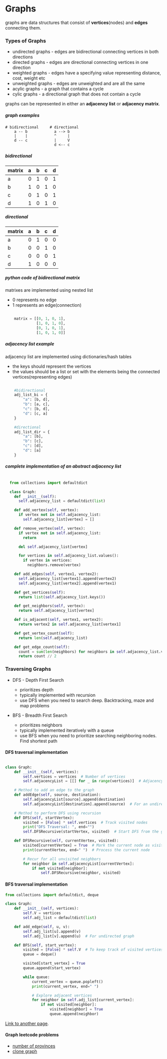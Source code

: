 # Graphs

graphs are data structures that consist of **vertices**(nodes) and **edges** connecting them.

### Types of Graphs 

  - undirected graphs - edges are bidirectional connecting vertices in both directions
  - directed graphs - edges are directional connecting vertices in one direction
  - weighted graphs - edges have a specifying value representing distance, cost, weight etc
  - unweighted graphs - edges are unweighted and are all the same
  - acylic graphs - a graph that contains a cycle 
  - cylic graphs - a directional graph that does not contain a cycle 

graphs can be represented in either an **adjacency list** or **adjacency matrix**. 

##### graph examples 

```
# bidirectional     # directional
    a -- b            a --> b
    |    |            ^     |
    d -- c            |     V
                      d <-- c
```

##### bidirectional

|matrix| a | b | c | d |
|:-----|:--|:--|:--|:--|
|a     | 0 | 1 | 0 | 1 |
|b     | 1 | 0 | 1 | 0 |
|c     | 0 | 1 | 0 | 1 |
|d     | 1 | 0 | 1 | 0 |

##### directional

|matrix| a | b | c | d |
|:-----|:--|:--|:--|:--|
|a     | 0 | 1 | 0 | 0 |
|b     | 0 | 0 | 1 | 0 |
|c     | 0 | 0 | 0 | 1 |
|d     | 1 | 0 | 0 | 0 |


##### python code of bidirectional matrix 

matrixes are implemented using nested list
  * 0 represents no edge
  * 1 represents an edge(connection)

```python

    matrix = [[0, 1, 0, 1],
              [1, 0, 1, 0],
              [0, 1, 0, 1],
              [1, 0, 1, 0]]
```


##### adjacency list example 

adjacency list are implemented using dictionaries/hash tables
  *  the keys should represent the vertices
  *  the values should be a list or set with the elements being the connected vertices(representing edges)

```python

    #bidirectional
    adj_list_bi = {
        "a": [b, d],
        "b": [a, c],
        "c": [b, d],
        "d": [c, a]
    }

    #directional
    adj_list_dir = {
        "a": [b],
        "b": [c],
        "c": [d],
        "d": [a]
    }

```

##### complete implementation of an abstract adjacency list 

```python

  from collections import defaultdict

  class Graph:
    def __init__(self):
      self.adjacency_list = defaultdict(list)

    def add_vertex(self, vertex):
      if vertex not in self.adjacency_list:
        self.adjacency_list[vertex] = []

    def remove_vertex(self, vertex):
      if vertex not in self.adjacency_list:
        return

      del self.adjacency_list[vertex]

      for vertices in self.adjacency_list.values():
        if vertex in vertices:
          neighbors.remove(vertex)

    def add_edges(self, vertex1, vertex2):
      self.adjacency_list[vertex1].append(vertex2)
      self.adjacency_list[vertex2].append(vertex1)

    def get_vertices(self):
      return list(self.adjacency_list.keys())

    def get_neighbors(self, vertex):
      return self.adjacency_list[vertex]

    def is_adjacent(self, vertex1, vertex2):
      return vertex2 in self.adjacency_list[vertex1]

    def get_vertex_count(self):
      return len(self.adjacency_list)

    def get_edge_count(self):
      count = sum(len(neighbors) for neighbors in self.adjacency_list.values())
      return count // 2


```

### Traversing Graphs
  - DFS - Depth First Search
    -  prioritizes depth
    -  typically implemented with recursion
    -  use DFS when you need to search deep. Backtracking, maze and map problems
    
  - BFS - Breadth First Search
    - prioritizes neighbors
    - typically implemented iteratively with a queue
    - use BFS when you need to prioritize searching neighboring nodes. Find shortest path

#### DFS traversal implementation

```python

class Graph:
    def __init__(self, vertices):
        self.vertices = vertices  # Number of vertices
        self.adjacencyList = [[] for _ in range(vertices)]  # Adjacency list

    # Method to add an edge to the graph
    def addEdge(self, source, destination):
        self.adjacencyList[source].append(destination)
        self.adjacencyList[destination].append(source)  # For an undirected graph

    # Method to perform DFS using recursion
    def DFS(self, startVertex):
        visited = [False] * self.vertices  # Track visited nodes
        print("DFS Traversal: ", end="")
        self.DFSRecursive(startVertex, visited)  # Start DFS from the given vertex

    def DFSRecursive(self, currentVertex, visited):
        visited[currentVertex] = True  # Mark the current node as visited
        print(currentVertex, end=" ")  # Process the current node

        # Recur for all unvisited neighbors
        for neighbor in self.adjacencyList[currentVertex]:
            if not visited[neighbor]:
                self.DFSRecursive(neighbor, visited)


```

#### BFS traversal implementation

```python
from collections import defaultdict, deque

class Graph:
    def __init__(self, vertices):
        self.V = vertices
        self.adj_list = defaultdict(list)

    def add_edge(self, u, v):
        self.adj_list[u].append(v)
        self.adj_list[v].append(u)  # For undirected graph

    def BFS(self, start_vertex):
        visited = [False] * self.V  # To keep track of visited vertices
        queue = deque()

        visited[start_vertex] = True
        queue.append(start_vertex)

        while queue:
            current_vertex = queue.popleft()
            print(current_vertex, end=" ")

            # Explore adjacent vertices
            for neighbor in self.adj_list[current_vertex]:
                if not visited[neighbor]:
                    visited[neighbor] = True
                    queue.append(neighbor)

```
[Link to another page](./another-page.html).
#### Graph leetcode problems

- [number of provinces](https://leetcode.com/problems/number-of-provinces/description/?envType=problem-list-v2&envId=graph)
- [clone graph](https://leetcode.com/problems/clone-graph/description/?envType=problem-list-v2&envId=graph)
